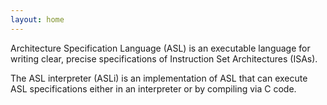 ```yaml
---
layout: home
---
```


Architecture Specification Language (ASL) is an executable language for writing
clear, precise specifications of Instruction Set Architectures (ISAs).

The ASL interpreter (ASLi) is an implementation of ASL that can execute ASL
specifications either in an interpreter or by compiling via C code.
